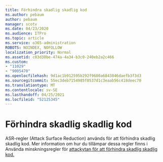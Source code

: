 ```yaml
---
title: Förhindra skadlig skadlig kod
ms.author: pebaum
author: pebaum
manager: scotv
ms.date: 04/23/2020
ms.audience: ITPro
ms.topic: article
ms.service: o365-administration
ROBOTS: NOINDEX, NOFOLLOW
localization_priority: Normal
ms.assetid: c03d30be-474a-4a34-b3c0-240eb2a2c466
ms.custom:
- "11029"
- "9005470"
ms.openlocfilehash: 9d1ac1b912595b292f9600a6843846daefb3f3d3
ms.sourcegitcommit: 55ec3deb7154985f0537d1c3eaab56c418deec70
ms.translationtype: MT
ms.contentlocale: sv-SE
ms.lasthandoff: 04/25/2021
ms.locfileid: "52125345"
---
```

# <a name="prevent-malware-infection"></a>Förhindra skadlig skadlig kod

ASR-regler (Attack Surface Reduction) används för att förhindra skadlig skadlig kod. Mer information om hur du tillämpar dessa regler finns i Använda minskningsregler för [attackytan för att förhindra skadlig skadlig kod.](https://docs.microsoft.com/microsoft-365/security/defender-endpoint/attack-surface-reduction?view=o365-worldwide#attack-surface-reduction-rules)